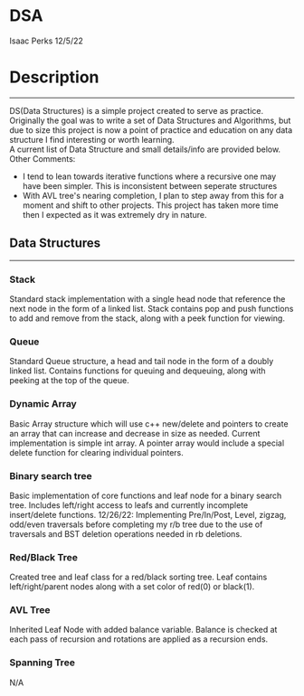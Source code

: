 # DSA
Isaac Perks 12/5/22
<br />
# Description
_____________________
DS(Data Structures) is a simple project created to serve as practice.
	<br />
	Originally the goal was to write a set of Data Structures and Algorithms, but due to size this project is now a point of
	practice and education on any data structure I find interesting or worth learning.
	<br />
	A current list of Data Structure and small details/info are provided below.
	<br />
Other Comments:
- I tend to lean towards iterative functions where a recursive one may have been simpler. This is inconsistent between
seperate structures
- With AVL tree's nearing completion, I plan to step away from this for a moment and shift to other projects. This project
has taken more time then I expected as it was extremely dry in nature.

## Data Structures
______________________
### Stack
Standard stack implementation with a single head node that reference the next node in the form of a linked list. 
Stack contains pop and push functions to add and remove from the stack, along with a peek function for viewing.
### Queue
Standard Queue structure, a head and tail node in the form of a doubly linked list.
Contains functions for queuing and dequeuing, along with peeking at the top of the queue.
### Dynamic Array
Basic Array structure which will use c++ new/delete and pointers to create an array that can increase
and decrease in size as needed. Current implementation is simple int array. A pointer array would include
a special delete function for clearing individual pointers.
### Binary search tree
Basic implementation of core functions and leaf node for a  binary search tree. Includes left/right access to leafs
and currently incomplete insert/delete functions.
12/26/22: Implementing Pre/In/Post, Level, zigzag, odd/even traversals before completing my r/b tree due to the
use of traversals and BST deletion operations needed in rb deletions.
### Red/Black Tree
Created tree and leaf class for a red/black sorting tree. Leaf contains left/right/parent nodes along with a set color of 
red(0) or black(1).
### AVL Tree
Inherited Leaf Node with added balance variable. Balance is checked at each pass of recursion and rotations are applied
as a recursion ends.
### Spanning Tree
N/A

